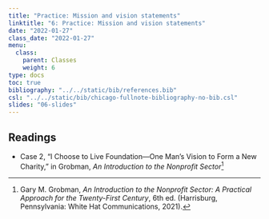 ```yaml
---
title: "Practice: Mission and vision statements"
linktitle: "6: Practice: Mission and vision statements"
date: "2022-01-27"
class_date: "2022-01-27"
menu:
  class:
    parent: Classes
    weight: 6
type: docs
toc: true
bibliography: "../../static/bib/references.bib"
csl: "../../static/bib/chicago-fullnote-bibliography-no-bib.csl"
slides: "06-slides"
---
```


## Readings

-   <i class="fas fa-book"></i> Case 2, “I Choose to Live Foundation—One Man’s Vision to Form a New Charity,” in Grobman, *An Introduction to the Nonprofit Sector*[^1]

[^1]: Gary M. Grobman, *An Introduction to the Nonprofit Sector: A Practical Approach for the Twenty-First Century*, 6th ed. (Harrisburg, Pennsylvania: White Hat Communications, 2021).

